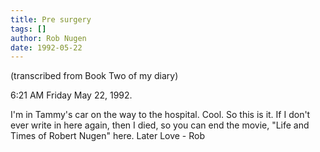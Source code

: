 ```yaml
---
title: Pre surgery
tags: []
author: Rob Nugen
date: 1992-05-22
---
```


<p class=note>(transcribed from Book Two of my diary)

<p class=date>6:21 AM Friday May 22, 1992.

<p>I'm in Tammy's car on the way to the hospital.  Cool.  So this is
it.  If I don't ever write in here again, then I died, so you can end
the movie, "Life and Times of Robert Nugen" here.  Later Love - Rob
